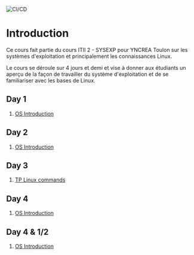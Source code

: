 ![CI/CD](https://github.com/jurocknsail/yncrea-cloudcomputing/workflows/CI/CD/badge.svg)

# Introduction

Ce cours fait partie du cours ITII 2 - SYSEXP pour YNCREA Toulon sur les systèmes d'exploitation et principalement les connaissances Linux.

Le cours se déroule sur 4 jours et demi et vise à donner aux étudiants un aperçu de la façon de travailler du système d'exploitation et de se familiariser avec les bases de Linux.
## Day 1

1. [OS Introduction](./00_intro.md)


## Day 2

1. [OS Introduction](./00_intro.md)


## Day 3

1. [TP Linux commands](./04_TpCommandesLinux.md)


## Day 4

1. [OS Introduction](./00_intro.md)


## Day 4 & 1/2

1. [OS Introduction](./00_intro.md)